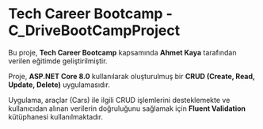 # Tech Career Bootcamp - C_DriveBootCampProject

Bu proje, **Tech Career Bootcamp** kapsamında **Ahmet Kaya** tarafından verilen eğitimde geliştirilmiştir. 

Proje, **ASP.NET Core 8.0** kullanılarak oluşturulmuş bir **CRUD (Create, Read, Update, Delete)** uygulamasıdır. 

Uygulama, araçlar (Cars) ile ilgili CRUD işlemlerini desteklemekte ve kullanıcıdan alınan verilerin doğruluğunu sağlamak için **Fluent Validation** kütüphanesi kullanılmaktadır. 
